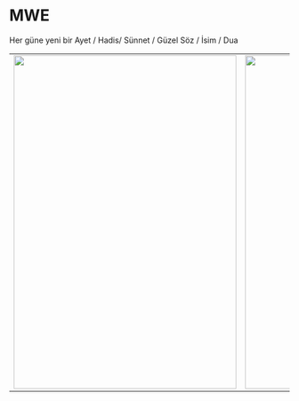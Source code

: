 MWE
===

Her güne yeni bir Ayet / Hadis/ Sünnet / Güzel Söz / İsim / Dua
<table>

<td>
<img src = "http://i.imgur.com/fPN0e0t.png" height = 600 width = 400 /></td>

<td><img src = "http://i.imgur.com/GEposby.png" height = 600 width = 400 /></td>


